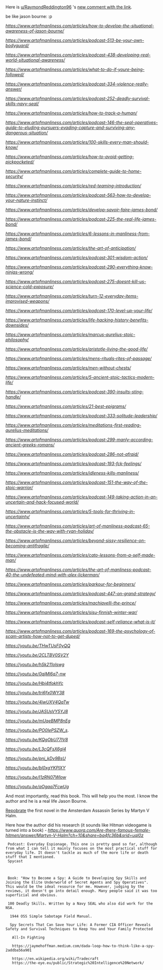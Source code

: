  Here is [u/RaymondReddington96](https://www.reddit.com/u/RaymondReddington96/) 's [new comment with the link](https://www.reddit.com/r/IWantToLearn/comments/e4hcjy/i_want_to_learn_to_think_like_jason_bourne/f9c7uee/). 
 
 be like jason bourne: :p
 
 *https://www.artofmanliness.com/articles/how-to-develop-the-situational-awareness-of-jason-bourne/*
 
 *https://www.artofmanliness.com/articles/podcast-513-be-your-own-bodyguard/*
 
 *https://www.artofmanliness.com/articles/podcast-438-developing-real-world-situational-awareness/* 
 
 *https://www.artofmanliness.com/articles/what-to-do-if-youre-being-followed/*
 
 *https://www.artofmanliness.com/articles/podcast-334-violence-really-answer/*
 
 *https://www.artofmanliness.com/articles/podcast-252-deadly-survival-skills-navy-seal/*
 
 *https://www.artofmanliness.com/articles/how-to-track-a-human/*
 
 *https://www.artofmanliness.com/articles/podcast-146-the-seal-operatives-guide-to-eluding-pursuers-evading-capture-and-surviving-any-dangerous-situation/*
 
 *https://www.artofmanliness.com/articles/100-skills-every-man-should-know/*
 
 *https://www.artofmanliness.com/articles/how-to-avoid-getting-pickpocketed/*
 
 *https://www.artofmanliness.com/articles/complete-guide-to-home-security/*
 
 *https://www.artofmanliness.com/articles/red-teaming-introduction/*
 
 *https://www.artofmanliness.com/articles/podcast-563-how-to-develop-your-nature-instinct/*
 
 *https://www.artofmanliness.com/articles/develop-savoir-faire-james-bond/*
 
 *https://www.artofmanliness.com/articles/podcast-225-the-real-life-james-bond/*
 
 *https://www.artofmanliness.com/articles/6-lessons-in-manliness-from-james-bond/*
 
 *https://www.artofmanliness.com/articles/the-art-of-anticipation/*
 
 *https://www.artofmanliness.com/articles/podcast-301-wisdom-action/*
 
 *https://www.artofmanliness.com/articles/podcast-290-everything-know-ninjas-wrong/*
 
 *https://www.artofmanliness.com/articles/podcast-275-doesnt-kill-us-science-cold-exposure/*
 
 *https://www.artofmanliness.com/articles/turn-12-everyday-items-improvised-weapons/*
 
 *https://www.artofmanliness.com/articles/podcast-170-level-up-your-life/*
 
 *https://www.artofmanliness.com/articles/life-hacking-history-benefits-downsides/*
 
 *https://www.artofmanliness.com/articles/marcus-aurelius-stoic-philosophy/*
 
 *https://www.artofmanliness.com/articles/aristotle-living-the-good-life/*
 
 *https://www.artofmanliness.com/articles/mens-rituals-rites-of-passage/*
 
 *https://www.artofmanliness.com/articles/men-without-chests/*
 
 *https://www.artofmanliness.com/articles/5-ancient-stoic-tactics-modern-life/*
 
 *https://www.artofmanliness.com/articles/podcast-390-insults-sting-handle/*
 
 *https://www.artofmanliness.com/articles/21-best-epigrams/*
 
 *https://www.artofmanliness.com/articles/podcast-333-solitude-leadership/*
 
 *https://www.artofmanliness.com/articles/meditations-first-reading-aurelius-meditations/*
 
 *https://www.artofmanliness.com/articles/podcast-299-manly-according-ancient-greeks-romans/*
 
 *https://www.artofmanliness.com/articles/podcast-286-not-afraid/*
 
 *https://www.artofmanliness.com/articles/podcast-193-fck-feelings/*
 
 *https://www.artofmanliness.com/articles/idleness-kills-manliness/*
 
 *https://www.artofmanliness.com/articles/podcast-151-the-way-of-the-stoic-warrior/*
 
 *https://www.artofmanliness.com/articles/podcast-149-taking-action-in-an-uncertain-and-hack-focused-world/*
 
 *https://www.artofmanliness.com/articles/5-tools-for-thriving-in-uncertainty/*
 
 *https://www.artofmanliness.com/articles/art-of-manliness-podcast-65-the-obstacle-is-the-way-with-ryan-holiday/*
 
 *https://www.artofmanliness.com/articles/beyond-sissy-resilience-on-becoming-antifragile/*
 
 *https://www.artofmanliness.com/articles/cato-lessons-from-a-self-made-man/*
 
 *https://www.artofmanliness.com/articles/the-art-of-manliness-podcast-40-the-undefeated-mind-with-alex-lickerman/*
 
 *https://www.artofmanliness.com/articles/parkour-for-beginners/*
 
 *https://www.artofmanliness.com/articles/podcast-447-on-grand-strategy/*
 
 *https://www.artofmanliness.com/articles/machiavelli-the-prince/*
 
 *https://www.artofmanliness.com/articles/sisu-finnish-winter-war/*
 
 *https://www.artofmanliness.com/articles/podcast-self-reliance-what-is-it/*
 
 *https://www.artofmanliness.com/articles/podcast-169-the-psychology-of-scam-artists-how-not-to-get-duped/*
 
 *https://youtu.be/THwTUsF0yQQ*
 
 *https://youtu.be/2CLTBV0SV2Y*
 
 *https://youtu.be/hSk211olswg*
 
 *https://youtu.be/0qjMI6q7-nw*
 
 *https://youtu.be/Hbj4tfokhYc*
 
 *https://youtu.be/tri6fx0WY38*
 
 *https://youtu.be/4jwUXV4QaTw*
 
 *https://youtu.be/JASUsVY5YJ8*
 
 *https://youtu.be/mUqeBMP8nEg*
 
 *https://youtu.be/PO0IePSZW_s*.
 
 *https://youtu.be/KQgObU77lV8*
 
 *https://youtu.be/L3cQFsX6gl4*
 
 *https://youtu.be/pni_kDv9BsU*
 
 *https://youtu.be/bI0xgYKPIXY*
 
 *https://youtu.be/I1zRN07Wlow*
 
 *https://youtu.be/aOgaa7FcwUg*
 
 And most importantly, read this book. This will help you the most. I know the author and he is a real life Jason Bourne.
 
 
 [Repobrate](http://tao-of-violence.weebly.com/reprobate.html) the first novel in the Amsterdam Assassin Series by Martyn V Halm.
 
 Here how the author did his research (it sounds like Hitman videogame is turned into a book) - *https://www.quora.com/Are-there-famous-female-hitmen/answer/Martyn-V-Halm?ch=10&share=ba4fc36b&srid=uqI0z*
 
     Podcast: Everyday Espionage. This one is pretty good so far, although from what I can tell it mainly focuses on the most practical stuff for everyday life. It doesn't tackle as much of the more life or death stuff that I mentioned.
     Spycast
     
     
          
     Book: "How to Become a Spy: A Guide to Developing Spy Skills and Joining the Elite Underworld of Secret Agents and Spy Operatives". This would be the ideal resource for me. However, judging by the reviews, it doesn't go into detail enough. Many people said it was too superficial and obvious.
     
     100 Deadly Skills. Written by a Navy SEAL who also did work for the NSA.
     
      1944 OSS Simple Sabotage Field Manual.
      
      Spy Secrets That Can Save Your Life: A Former CIA Officer Reveals Safety and Survival Techniques to Keep You and Your Family Protected 
      
       All-In Fighting 
       
       https://jaymehoffman.medium.com/dada-loop-how-to-think-like-a-spy-2addba56a901
       
       https://en.wikipedia.org/wiki/Tradecraft
       https://the-eye.eu/public/Strategic%20Intelligence%20Network/

